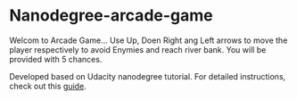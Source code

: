 Nanodegree-arcade-game
===============================

Welcom to Arcade Game... Use Up, Doen Right ang Left arrows to move the player respectively to avoid Enymies and reach river bank. You will be provided with 5 chances.

Developed based on Udacity nanodegree tutorial. For detailed instructions, check out this [guide](https://docs.google.com/document/d/1v01aScPjSWCCWQLIpFqvg3-vXLH2e8_SZQKC8jNO0Dc/pub?embedded=true).

